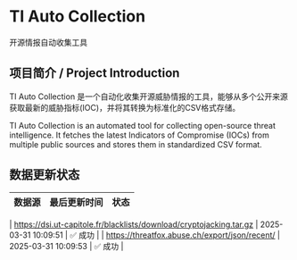 # TI Auto Collection

 开源情报自动收集工具

## 项目简介 / Project Introduction

TI Auto Collection 是一个自动化收集开源威胁情报的工具，能够从多个公开来源获取最新的威胁指标(IOC)，并将其转换为标准化的CSV格式存储。

TI Auto Collection is an automated tool for collecting open-source threat intelligence. It fetches the latest Indicators of Compromise (IOCs) from multiple public sources and stores them in standardized CSV format.

## 数据更新状态

| 数据源 | 最后更新时间 | 状态 |
|--------|------------|------|

| https://dsi.ut-capitole.fr/blacklists/download/cryptojacking.tar.gz | 2025-03-31 10:09:51 | ✅ 成功 |
| https://threatfox.abuse.ch/export/json/recent/ | 2025-03-31 10:09:53 | ✅ 成功 |